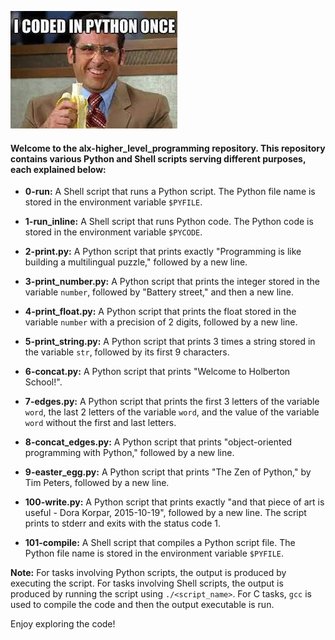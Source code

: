 ![Sample Image](https://github.com/adilma53/alx-higher_level_programming/blob/main/0x00-python-hello_world/download.jpeg)

#### Welcome to the alx-higher_level_programming repository. This repository contains various Python and Shell scripts serving different purposes, each explained below:

- **0-run:** A Shell script that runs a Python script. The Python file name is stored in the environment variable `$PYFILE`.

- **1-run_inline:** A Shell script that runs Python code. The Python code is stored in the environment variable `$PYCODE`.

- **2-print.py:** A Python script that prints exactly "Programming is like building a multilingual puzzle," followed by a new line.

- **3-print_number.py:** A Python script that prints the integer stored in the variable `number`, followed by "Battery street," and then a new line.

- **4-print_float.py:** A Python script that prints the float stored in the variable `number` with a precision of 2 digits, followed by a new line.

- **5-print_string.py:** A Python script that prints 3 times a string stored in the variable `str`, followed by its first 9 characters.

- **6-concat.py:** A Python script that prints "Welcome to Holberton School!".

- **7-edges.py:** A Python script that prints the first 3 letters of the variable `word`, the last 2 letters of the variable `word`, and the value of the variable `word` without the first and last letters.

- **8-concat_edges.py:** A Python script that prints "object-oriented programming with Python," followed by a new line.

- **9-easter_egg.py:** A Python script that prints "The Zen of Python," by Tim Peters, followed by a new line.

- **100-write.py:** A Python script that prints exactly "and that piece of art is useful - Dora Korpar, 2015-10-19", followed by a new line. The script prints to stderr and exits with the status code 1.

- **101-compile:** A Shell script that compiles a Python script file. The Python file name is stored in the environment variable `$PYFILE`.

**Note:** For tasks involving Python scripts, the output is produced by executing the script. For tasks involving Shell scripts, the output is produced by running the script using `./<script_name>`. For C tasks, `gcc` is used to compile the code and then the output executable is run.

Enjoy exploring the code!
